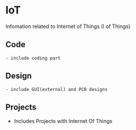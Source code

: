 # IoT
Infomation related to Internet of Things (I of Things)

## Code
    - include coding part

## Design
    - include GUI(external) and PCB designs

##  Projects
  - Includes Projects with Internet Of Things
